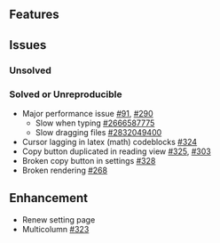 ## Features

## Issues

### Unsolved

### Solved or Unreproducible

-   Major performance issue [#91](https://github.com/mayurankv/Obsidian-Code-Styler/issues/91), [#290](https://github.com/mayurankv/Obsidian-Code-Styler/issues/290)
    -   Slow when typing [#2666587775](https://github.com/mayurankv/Obsidian-Code-Styler/issues/91#issuecomment-2666587775)
    -   Slow dragging files [#2832049400](https://github.com/mayurankv/Obsidian-Code-Styler/issues/91#issuecomment-2832049300)
-   Cursor lagging in latex (math) codeblocks [#324](https://github.com/mayurankv/Obsidian-Code-Styler/issues/324)
-   Copy button duplicated in reading view [#325](https://github.com/mayurankv/Obsidian-Code-Styler/issues/325), [#303](https://github.com/mayurankv/Obsidian-Code-Styler/issues/303)
-   Broken copy button in settings [#328](https://github.com/mayurankv/Obsidian-Code-Styler/issues/328)
-   Broken rendering [#268](https://github.com/mayurankv/Obsidian-Code-Styler/issues/268)

## Enhancement

-   Renew setting page
-   Multicolumn [#323](https://github.com/mayurankv/Obsidian-Code-Styler/issues/323)
